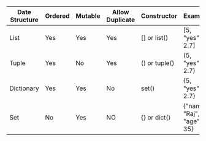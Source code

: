 | Date Structure | Ordered | Mutable | Allow Duplicate | Constructor   | Example                    |
| -------------- | ------- |-------- | --------------- | ------------- | -------------------------- |
| List           | Yes     | Yes     | Yes             | [] or list()  | [5, "yes", 2.7]            |
| Tuple          | Yes     | No      | Yes             | () or tuple() | (5, "yes", 2.7)            |
| Dictionary     | Yes     | Yes     | No              | set()         | {5, "yes", 2.7}            |
| Set            | No      | Yes     | NO              | {} or dict()  | {"name": "Raj", "age": 35} |
